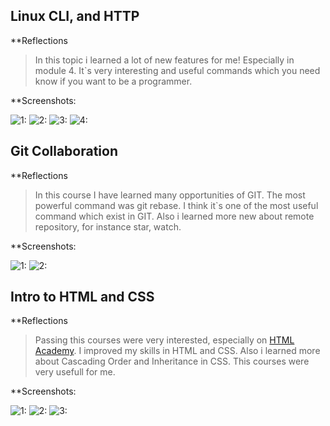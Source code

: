 ## Linux CLI, and HTTP
**Reflections

> In this topic i learned a lot of new features for me!
> Especially in module 4. It`s very interesting and useful commands which you need know if you want to be a programmer.

**Screenshots:

![1:](task_linux_cli/photo_2019-09-19_23-14-37.jpg)
![2:](task_linux_cli/photo_2019-09-19_23-14-31.jpg)
![3:](task_linux_cli/photo_2019-09-19_23-14-25.jpg)
![4:](task_linux_cli/photo_2019-09-19_23-14-16.jpg)

## Git Collaboration
**Reflections

> In this course I have learned many opportunities of GIT.
> The most powerful command was git rebase.
> I think it`s one of the most useful command which exist in GIT.
> Also i learned more new about remote repository, for instance star, watch.

**Screenshots:

![1:](task_git_collaboration/photo_2019-09-21_16-44-01.jpg)
![2:](task_git_collaboration/photo_2019-09-21_16-44-35.jpg)

## Intro to HTML and CSS
**Reflections

> Passing this courses were very interested, especially on [HTML Academy](https://htmlacademy.ru/).
> I improved my skills in HTML and CSS. 
> Also i learned more about Cascading Order and Inheritance in CSS. 
> This courses were very usefull for me. 

**Screenshots:

![1:](task_html_css_intro/photo_2019-09-22_21-41-20.jpg)
![2:](task_html_css_intro/photo_2019-09-22_21-38-55.jpg)
![3:](task_html_css_intro/photo_2019-09-22_21-40-23.jpg)
